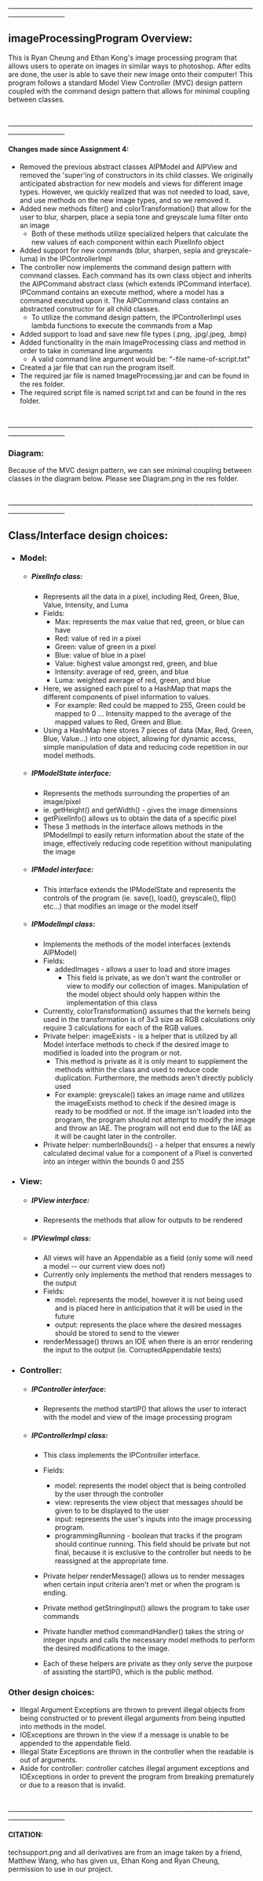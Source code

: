 <br>________________________________________________________________________________________________

## imageProcessingProgram Overview:

This is Ryan Cheung and Ethan Kong's image processing program that allows users to operate on
images in similar ways to photoshop. After edits are done, the user is able to save their new image
onto their computer! This program follows a standard Model View Controller (MVC) design pattern
coupled with the command design pattern that allows for minimal coupling between classes.

<br>________________________________________________________________________________________________

#### Changes made since Assignment 4:

- Removed the previous abstract classes AIPModel and AIPView and removed the 'super'ing of
  constructors in its child classes. We originally anticipated abstraction for new models and views
  for different image types. However, we quickly realized that was not
  needed to load, save, and use methods on the new image types, and so we removed it.
- Added new methods filter() and colorTransformation() that allow for the user to blur, sharpen,
  place a sepia tone and greyscale luma filter onto an image
    - Both of these methods utilize specialized helpers that calculate the new values of each
      component within each PixelInfo object
- Added support for new commands (blur, sharpen, sepia and greyscale-luma) in the IPControllerImpl
- The controller now implements the command design pattern with command classes. Each command has
  its own class object
  and inherits the AIPCommand abstract class (which extends IPCommand interface). IPCommand contains
  an execute method, where a model has a command executed upon it. The AIPCommand class contains an
  abstracted constructor for all child classes.
    - To utilize the command design pattern, the IPControllerImpl uses lambda functions to execute
      the commands from a Map
- Added support to load and save new file types (.png, .jpg/.jpeg, .bmp)
- Added functionality in the main ImageProcessing class and method in order to take in command line arguments
  - A valid command line argument would be: "-file name-of-script.txt"
- Created a jar file that can run the program itself.
- The required jar file is named ImageProcessing.jar and can be found in the res folder.
- The required script file is named script.txt and can be found in the res folder.

<br>________________________________________________________________________________________________

### Diagram:

Because of the MVC design pattern, we can see minimal coupling between classes in the diagram below.
Please see Diagram.png in the res folder.
<br>

<br>________________________________________________________________________________________________

## Class/Interface design choices:

- ### Model:
    - ##### PixelInfo class:
        - Represents all the data in a pixel, including Red, Green, Blue,
          Value, Intensity, and Luma
        - Fields:
            - Max: represents the max value that red, green, or blue can have
            - Red: value of red in a pixel
            - Green: value of green in a pixel
            - Blue: value of blue in a pixel
            - Value: highest value amongst red, green, and blue
            - Intensity: average of red, green, and blue
            - Luma: weighted average of red, green, and blue
        - Here, we assigned each pixel to a HashMap that maps the different components of pixel
          information to values.
            - For example: Red could be mapped to 255, Green could be mapped to 0 ...
              Intensity mapped to the average of the mapped values to Red, Green and Blue.
        - Using a HashMap here stores 7 pieces of data (Max, Red, Green, Blue, Value...) into one
          object, allowing for
          dynamic access, simple manipulation of data and reducing code repetition in our model
          methods.
    - ##### IPModelState interface:
        - Represents the methods surrounding the properties of an image/pixel
        - ie. getHeight() and getWidth() - gives the image dimensions
        - getPixelInfo() allows us to obtain the data of a specific pixel
        - These 3 methods in the interface allows methods in the IPModelImpl to easily return
          information about the state of the image, effectively reducing code repetition without
          manipulating the image
    - ##### IPModel interface:
        - This interface extends the IPModelState and represents the controls
          of the program (ie. save(), load(), greyscale(), flip() etc...) that modifies an image or
          the model itself

    - ##### IPModelImpl class:
        - Implements the methods of the model interfaces (extends AIPModel)
        - Fields:
            - addedImages - allows a user to load and store images
                - This field is private, as we don't want the controller or view
                  to modify our collection of images. Manipulation of the model object should only
                  happen
                  within the implementation of this class
        - Currently, colorTransformation() assumes that the kernels being used in the transformation
          is of 3x3 size as RGB calculations only require 3 calculations for each of the RGB values.
        - Private helper: imageExists - is a helper that is utilized by all Model interface methods
          to check if the desired image to modified is loaded into the program or not.
            - This method is private as it is only meant to supplement the methods within the class
              and used to reduce code duplication. Furthermore, the methods aren't directly publicly
              used
            - For example: greyscale() takes an image name and utilizes the imageExists method to
              check if the desired image is ready to be modified or not. If the image isn't loaded
              into
              the program, the program should not attempt to modify the image and throw an IAE. The
              program will not end due to the IAE as it will be caught later in the controller.
        - Private helper: numberInBounds() - a helper that ensures a newly calculated decimal value
          for a component of a Pixel is converted into an integer within the bounds 0 and 255

- ### View:
    - ##### IPView interface:
        - Represents the methods that allow for outputs to be rendered
    - ##### IPViewImpl class:
        - All views will have an Appendable as a field (only some will need a model -- our current
          view does not)
        - Currently only implements the method that renders messages to the output
        - Fields:
            - model: represents the model, however it is not being used and is placed here in
              anticipation that it will be used in the future
            - output: represents the place where the desired messages should be stored to send
              to the viewer
        - renderMessage() throws an IOE when there is an error rendering the input to the output
          (ie. CorruptedAppendable tests)
- ### Controller:
    - ##### IPController interface:
        - Represents the method startIP() that allows the user to interact with the model
          and view of the image processing program
    - ##### IPControllerImpl class:
        - This class implements the IPController interface.
        - Fields:
            - model: represents the model object that is being controlled by the user through the
              controller
            - view: represents the view object that messages should be given to to be displayed to
              the user
            - input: represents the user's inputs into the image processing program.
            - programmingRunning - boolean that tracks if the program should continue running.
              This field should be private but not final, because it is exclusive to the controller
              but needs to be reassigned at the appropriate time.

        - Private helper renderMessage() allows us to render messages when certain
          input criteria aren't met or when the program is ending.
        - Private method getStringInput() allows the program to take user commands
        - Private handler method commandHandler() takes the string or integer inputs and calls the
          necessary model methods to perform the desired modifications to the image.
        - Each of these helpers are private as they only serve the purpose of assisting the
          startIP(), which is the public method.

### Other design choices:

- Illegal Argument Exceptions are thrown to prevent illegal objects from being constructed or to
  prevent illegal arguments from being inputted into methods in the model.
- IOExceptions are thrown in the view if a message is unable to be appended to the appendable field.
- Illegal State Exceptions are thrown in the controller when the readable is out of arguments.
- Aside for controller: controller catches illegal argument exceptions and IOExceptions in order to
  prevent the program from breaking prematurely or due to a reason that is invalid.

<br>________________________________________________________________________________________________

#### CITATION:

techsupport.png and all derivatives are from an image taken by a friend, Matthew Wang,
who has given us, Ethan Kong and Ryan Cheung, permission to use in our project.
